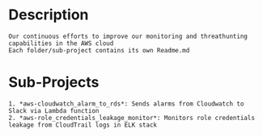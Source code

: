 # Description
	Our continuous efforts to improve our monitoring and threathunting capabilities in the AWS cloud
	Each folder/sub-project contains its own Readme.md

# Sub-Projects
	1. *aws-cloudwatch_alarm_to_rds*: Sends alarms from Cloudwatch to Slack via Lambda function
	2. *aws-role_credentials_leakage_monitor*: Monitors role credentials leakage from CloudTrail logs in ELK stack